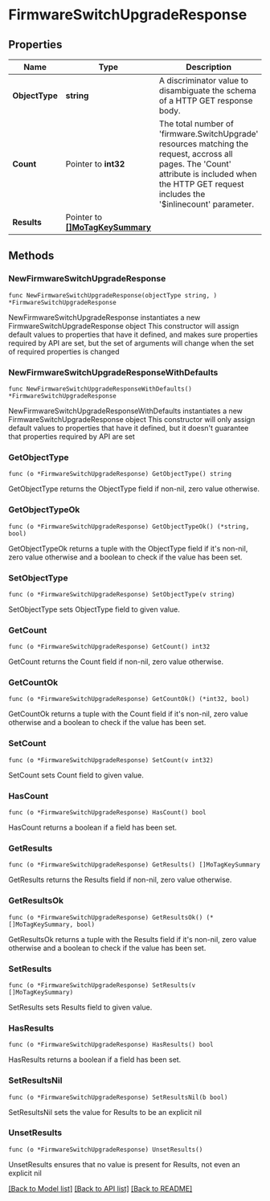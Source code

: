# FirmwareSwitchUpgradeResponse

## Properties

Name | Type | Description | Notes
------------ | ------------- | ------------- | -------------
**ObjectType** | **string** | A discriminator value to disambiguate the schema of a HTTP GET response body. | 
**Count** | Pointer to **int32** | The total number of &#39;firmware.SwitchUpgrade&#39; resources matching the request, accross all pages. The &#39;Count&#39; attribute is included when the HTTP GET request includes the &#39;$inlinecount&#39; parameter. | [optional] 
**Results** | Pointer to [**[]MoTagKeySummary**](MoTagKeySummary.md) |  | [optional] 

## Methods

### NewFirmwareSwitchUpgradeResponse

`func NewFirmwareSwitchUpgradeResponse(objectType string, ) *FirmwareSwitchUpgradeResponse`

NewFirmwareSwitchUpgradeResponse instantiates a new FirmwareSwitchUpgradeResponse object
This constructor will assign default values to properties that have it defined,
and makes sure properties required by API are set, but the set of arguments
will change when the set of required properties is changed

### NewFirmwareSwitchUpgradeResponseWithDefaults

`func NewFirmwareSwitchUpgradeResponseWithDefaults() *FirmwareSwitchUpgradeResponse`

NewFirmwareSwitchUpgradeResponseWithDefaults instantiates a new FirmwareSwitchUpgradeResponse object
This constructor will only assign default values to properties that have it defined,
but it doesn't guarantee that properties required by API are set

### GetObjectType

`func (o *FirmwareSwitchUpgradeResponse) GetObjectType() string`

GetObjectType returns the ObjectType field if non-nil, zero value otherwise.

### GetObjectTypeOk

`func (o *FirmwareSwitchUpgradeResponse) GetObjectTypeOk() (*string, bool)`

GetObjectTypeOk returns a tuple with the ObjectType field if it's non-nil, zero value otherwise
and a boolean to check if the value has been set.

### SetObjectType

`func (o *FirmwareSwitchUpgradeResponse) SetObjectType(v string)`

SetObjectType sets ObjectType field to given value.


### GetCount

`func (o *FirmwareSwitchUpgradeResponse) GetCount() int32`

GetCount returns the Count field if non-nil, zero value otherwise.

### GetCountOk

`func (o *FirmwareSwitchUpgradeResponse) GetCountOk() (*int32, bool)`

GetCountOk returns a tuple with the Count field if it's non-nil, zero value otherwise
and a boolean to check if the value has been set.

### SetCount

`func (o *FirmwareSwitchUpgradeResponse) SetCount(v int32)`

SetCount sets Count field to given value.

### HasCount

`func (o *FirmwareSwitchUpgradeResponse) HasCount() bool`

HasCount returns a boolean if a field has been set.

### GetResults

`func (o *FirmwareSwitchUpgradeResponse) GetResults() []MoTagKeySummary`

GetResults returns the Results field if non-nil, zero value otherwise.

### GetResultsOk

`func (o *FirmwareSwitchUpgradeResponse) GetResultsOk() (*[]MoTagKeySummary, bool)`

GetResultsOk returns a tuple with the Results field if it's non-nil, zero value otherwise
and a boolean to check if the value has been set.

### SetResults

`func (o *FirmwareSwitchUpgradeResponse) SetResults(v []MoTagKeySummary)`

SetResults sets Results field to given value.

### HasResults

`func (o *FirmwareSwitchUpgradeResponse) HasResults() bool`

HasResults returns a boolean if a field has been set.

### SetResultsNil

`func (o *FirmwareSwitchUpgradeResponse) SetResultsNil(b bool)`

 SetResultsNil sets the value for Results to be an explicit nil

### UnsetResults
`func (o *FirmwareSwitchUpgradeResponse) UnsetResults()`

UnsetResults ensures that no value is present for Results, not even an explicit nil

[[Back to Model list]](../README.md#documentation-for-models) [[Back to API list]](../README.md#documentation-for-api-endpoints) [[Back to README]](../README.md)



